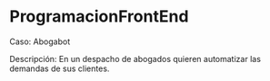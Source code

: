 # ProgramacionFrontEnd
Caso: Abogabot 

Descripción: En un despacho de abogados quieren automatizar las demandas de sus clientes.
